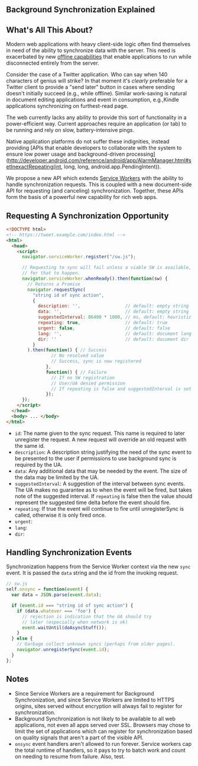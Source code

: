 <h2>Background Synchronization Explained</h2>

## What's All This About?

Modern web applications with heavy client-side logic often find themselves in need of the ability to synchronize data with the server. This need is exacerbated by new [offline capabilities](https://github.com/slightlyoff/ServiceWorker) that enable applications to run while disconnected entirely from the server.

Consider the case of a Twitter application. Who can say when 140 characters of genius will strike? In that moment it's _clearly_ preferable for a Twitter client to provide a "send later" button in cases where sending doesn't initially succeed (e.g., while offline). Similar work-saving is natural in document editing applications and event in consumption, e.g.,Kindle applications synchronizing on furthest-read page.

The web currently lacks any ability to provide this sort of functionality in a power-efficient way. Current approaches require an application (or tab) to be running and rely on slow, battery-intensive pings.

Native application platforms do not suffer these indignities, instead providing [APIs that enable developers to collaborate with the system to ensure low power usage and background-driven processing](http://developer.android.com/reference/android/app/AlarmManager.html#setInexactRepeating(int, long, long, android.app.PendingIntent)).

We propose a new API which extends [Service Workers](https://github.com/slightlyoff/ServiceWorker) with the ability to handle synchronization requests. This is coupled with a new document-side API for requesting (and canceling) synchronization. Together, these APIs form the basis of a powerful new capability for rich web apps.

## Requesting A Synchronization Opportunity

```html
<!DOCTYPE html>
<!-- https://tweet.example.com/index.html -->
<html>
  <head>
    <script>
      navigator.serviceWorker.register("/sw.js");

      // Requesting to sync will fail unless a viable SW is available, so wait
      // for that to happen.
      navigator.serviceWorker.whenReady().then(function(sw) {
        // Returns a Promise
        navigator.requestSync(
          "string id of sync action",
          {
            description: '',                 // default: empty string
            data: '',                        // default: empty string
            suggestedInterval: 86400 * 1000, // ms, default: heuristic
            repeating: true,                 // default: true
            urgent: false,                   // default: false
            lang: '',                        // default: document lang
            dir: ''                          // default: document dir
          }
        ).then(function() { // Success
                 // No resolved value
                 // Success, sync is now registered
               },
               function() { // Failure
                 // If no SW registration
                 // User/UA denied permission
                 // If repeating is false and suggestedInterval is set
               });
      });
    </script>
  </head>
  <body> ... </body>
</html>
```
* `id`: The name given to the sync request.  This name is required to later unregister the request.  A new request will override an old request with the same id.
* `description`: A description string justifying the need of the sync event to be presented to the user if permissions to use background sync is required by the UA.
* `data`: Any additional data that may be needed by the event.  The size of the data may be limited by the UA.
* `suggestedInterval`: A suggestion of the interval between sync events.  The UA makes no guarantee as to when the event will be fired, but takes note of the suggested interval.  If `repeating` is false then the value should represent the suggested time delta before the event should fire.
* `repeating`: If true the event will continue to fire until unregisterSync is called, otherwise it is only fired once.
* `urgent`: 
* `lang`:
* `dir`:

## Handling Synchronization Events

Synchronization happens from the Service Worker context via the new `sync` event. It is passed the `data` string and the id from the invoking request.

```js
// sw.js
self.onsync = function(event) {
  var data = JSON.parse(event.data);

  if (event.id === "string id of sync action") {
    if (data.whatever === 'foo') {
      // rejection is indication that the UA should try
      // later (especially when network is ok)
      event.waitUntil(doAsyncStuff());
    }
  } else {
    // Garbage collect unknown syncs (perhaps from older pages).
    navigator.unregisterSync(event.id);
  }
};
```

## Notes

  * Since Service Workers are a requirement for Background Synchronization, and since Service Workers are limited to HTTPS origins, sites served without encryption will always fail to register for synchronization.
  * Background Synchronization is not likely to be available to all web applications, not even all apps served over SSL. Browsers may chose to limit the set of applications which can register for synchronization based on quality signals that aren't a part of the visible API.
  * `onsync` event handlers aren't allowed to run forever. Service workers cap the total runtime of handlers, so it pays to try to batch work and count on needing to resume from failure. Also, test.
